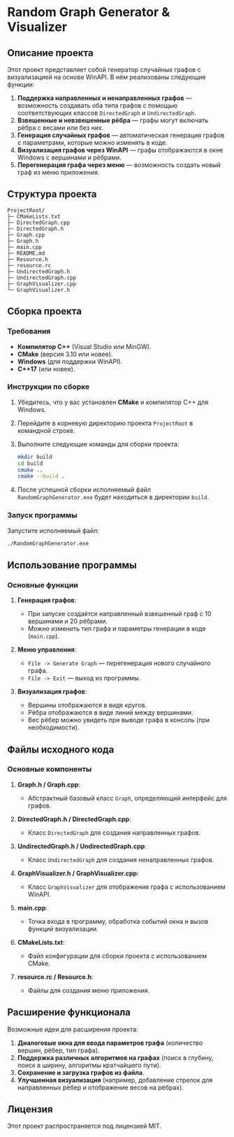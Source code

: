 # Random Graph Generator & Visualizer

## Описание проекта

Этот проект представляет собой генератор случайных графов с визуализацией на основе WinAPI. В нём реализованы следующие функции:

1. **Поддержка направленных и ненаправленных графов** — возможность создавать оба типа графов с помощью соответствующих классов `DirectedGraph` и `UndirectedGraph`.
2. **Взвешенные и невзвешенные рёбра** — графы могут включать рёбра с весами или без них.
3. **Генерация случайных графов** — автоматическая генерация графов с параметрами, которые можно изменять в коде.
4. **Визуализация графов через WinAPI** — графы отображаются в окне Windows с вершинами и рёбрами.
5. **Перегенерация графа через меню** — возможность создать новый граф из меню приложения.

## Структура проекта

```
ProjectRoot/
├─ CMakeLists.txt
├─ DirectedGraph.cpp
├─ DirectedGraph.h
├─ Graph.cpp
├─ Graph.h
├─ main.cpp
├─ README.md
├─ Resource.h
├─ resource.rc
├─ UndirectedGraph.h
├─ UndirectedGraph.cpp
├─ GraphVisualizer.cpp
└─ GraphVisualizer.h
```

## Сборка проекта

### Требования

- **Компилятор C++** (Visual Studio или MinGW).
- **CMake** (версия 3.10 или новее).
- **Windows** (для поддержки WinAPI).
- **C++17** (или новее).

### Инструкции по сборке

1. Убедитесь, что у вас установлен **CMake** и компилятор C++ для Windows.
2. Перейдите в корневую директорию проекта `ProjectRoot` в командной строке.
3. Выполните следующие команды для сборки проекта:

   ```bash
   mkdir build
   cd build
   cmake ..
   cmake --build .
   ```

4. После успешной сборки исполняемый файл `RandomGraphGenerator.exe` будет находиться в директории `build`.

### Запуск программы

Запустите исполняемый файл:

```bash
./RandomGraphGenerator.exe
```

## Использование программы

### Основные функции

1. **Генерация графов**:
   - При запуске создаётся направленный взвешенный граф с 10 вершинами и 20 рёбрами.
   - Можно изменить тип графа и параметры генерации в коде (`main.cpp`).
   
2. **Меню управления**:
   - `File -> Generate Graph` — перегенерация нового случайного графа.
   - `File -> Exit` — выход из программы.

3. **Визуализация графов**:
   - Вершины отображаются в виде кругов.
   - Рёбра отображаются в виде линий между вершинами.
   - Вес рёбер можно увидеть при выводе графа в консоль (при необходимости).

## Файлы исходного кода

### Основные компоненты

1. **Graph.h / Graph.cpp**:
   - Абстрактный базовый класс `Graph`, определяющий интерфейс для графов.

2. **DirectedGraph.h / DirectedGraph.cpp**:
   - Класс `DirectedGraph` для создания направленных графов.

3. **UndirectedGraph.h / UndirectedGraph.cpp**:
   - Класс `UndirectedGraph` для создания ненаправленных графов.

4. **GraphVisualizer.h / GraphVisualizer.cpp**:
   - Класс `GraphVisualizer` для отображения графа с использованием WinAPI.

5. **main.cpp**:
   - Точка входа в программу, обработка событий окна и вызов функций визуализации.

6. **CMakeLists.txt**:
   - Файл конфигурации для сборки проекта с использованием CMake.

7. **resource.rc / Resource.h**:
   - Файлы для создания меню приложения.

## Расширение функционала

Возможные идеи для расширения проекта:

1. **Диалоговые окна для ввода параметров графа** (количество вершин, рёбер, тип графа).
2. **Поддержка различных алгоритмов на графах** (поиск в глубину, поиск в ширину, алгоритмы кратчайшего пути).
3. **Сохранение и загрузка графов из файла**.
4. **Улучшенная визуализация** (например, добавление стрелок для направленных рёбер и отображение весов на рёбрах).

## Лицензия

Этот проект распространяется под лицензией MIT.
